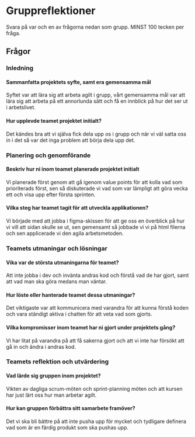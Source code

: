 # Gruppreflektioner

Svara på var och en av frågorna nedan som grupp. MINST 100 tecken per fråga.

## Frågor

### Inledning

#### Sammanfatta projektets syfte, samt era gemensamma mål

Syftet var att lära sig att arbeta agilt i grupp, vårt gemensamma mål var att lära sig att arbeta på ett annorlunda sätt och få en innblick på hur det ser ut i arbetslivet.

#### Hur upplevde teamet projektet initialt?
Det kändes bra att vi själva fick dela upp os i grupp och när vi väl satta oss in i det så var det inga problem att börja dela upp det.

### Planering och genomförande

#### Beskriv hur ni inom teamet planerade projektet initialt
Vi planerade först genom att gå igenom value points för att kolla vad som prioriterads först, sen så diskuterade vi vad som var lämpligt att göra vecka ett och visa upp efter första sprinten. 

#### Vilka steg har teamet tagit för att utveckla applikationen?
Vi började med att jobba i figma-skissen för att ge oss en överblick på hur vi vill att sidan skulle se ut, sen gemensamt så jobbade vi vi på html filerna och sen applicerade vi den agila arbetsmetoden.

### Teamets utmaningar och lösningar

#### Vika var de största utmaningarna för teamet?

Att inte jobba i dev och invänta andras kod och förstå vad de har gjort, samt att vad man ska göra medans man väntar.

#### Hur löste eller hanterade teamet dessa utmaningar?

Det viktigaste var att kommunicera med varandra för att kunna förstå koden och vara ständigt aktiva i chatten för att veta vad som gjorts.

#### Vilka kompromisser inom teamet har ni gjort under projektets gång?
Vi har litat på varandra på att få sakerna gjort och att vi inte har försökt att gå in och ändra i andras kod.

### Teamets reflektion och utvärdering

#### Vad lärde sig gruppen inom projektet?
Vikten av dagliga scrum-möten och sprint-planning möten och att kursen har just lärt oss hur man arbetar agilt.

#### Hur kan gruppen förbättra sitt samarbete framöver?
Det vi ska bli bättre på att inte pusha upp för mycket och tydligare definera vad som är en färdig produkt som ska pushas upp.
